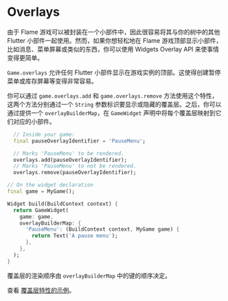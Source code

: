 # Overlays

由于 Flame 游戏可以被封装在一个小部件中，因此很容易将其与你的树中的其他 Flutter 小部件一起使用。然而，如果你想轻松地在 Flame 游戏顶部显示小部件，比如消息、菜单屏幕或类似的东西，你可以使用 Widgets Overlay API 来使事情变得更简单。

`Game.overlays` 允许任何 Flutter 小部件显示在游戏实例的顶部。这使得创建暂停菜单或库存屏幕等变得非常容易。

你可以通过 `game.overlays.add` 和 `game.overlays.remove` 方法使用这个特性，这两个方法分别通过一个 `String` 参数标识要显示或隐藏的覆盖层。之后，你可以通过提供一个 `overlayBuilderMap`，在 `GameWidget` 声明中将每个覆盖层映射到它们对应的小部件。

```dart
  // Inside your game:
  final pauseOverlayIdentifier = 'PauseMenu';

  // Marks 'PauseMenu' to be rendered.
  overlays.add(pauseOverlayIdentifier);
  // Marks 'PauseMenu' to not be rendered.
  overlays.remove(pauseOverlayIdentifier);
```

```dart
// On the widget declaration
final game = MyGame();

Widget build(BuildContext context) {
  return GameWidget(
    game: game,
    overlayBuilderMap: {
      'PauseMenu': (BuildContext context, MyGame game) {
        return Text('A pause menu');
      },
    },
  );
}
```

覆盖层的渲染顺序由 `overlayBuilderMap` 中的键的顺序决定。

查看 [覆盖层特性的示例](https://github.com/flame-engine/flame/blob/main/examples/lib/stories/system/overlays_example.dart)。
